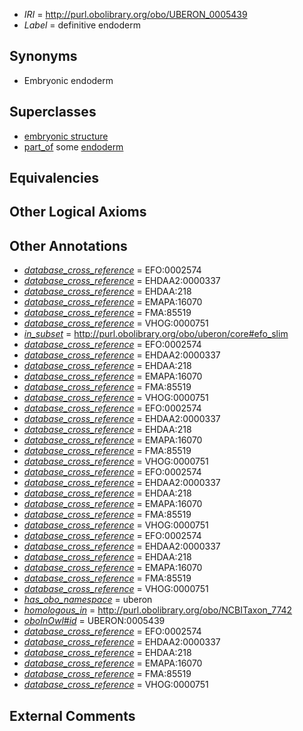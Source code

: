  * *IRI* = http://purl.obolibrary.org/obo/UBERON_0005439
 * *Label* = definitive endoderm

## Synonyms

 * Embryonic endoderm

## Superclasses

 * [embryonic structure](../../UBERON/50/UBERON_0002050.md)
 * [part_of](../../BFO/50/BFO_0000050.md) some [endoderm](../../UBERON/25/UBERON_0000925.md)

## Equivalencies


## Other Logical Axioms


## Other Annotations

 * *[database_cross_reference](../../ef/oboInOwl#hasDbXref.md)* = EFO:0002574
 * *[database_cross_reference](../../ef/oboInOwl#hasDbXref.md)* = EHDAA2:0000337
 * *[database_cross_reference](../../ef/oboInOwl#hasDbXref.md)* = EHDAA:218
 * *[database_cross_reference](../../ef/oboInOwl#hasDbXref.md)* = EMAPA:16070
 * *[database_cross_reference](../../ef/oboInOwl#hasDbXref.md)* = FMA:85519
 * *[database_cross_reference](../../ef/oboInOwl#hasDbXref.md)* = VHOG:0000751
 * *[in_subset](../../et/oboInOwl#inSubset.md)* = http://purl.obolibrary.org/obo/uberon/core#efo_slim
 * *[database_cross_reference](../../ef/oboInOwl#hasDbXref.md)* = EFO:0002574
 * *[database_cross_reference](../../ef/oboInOwl#hasDbXref.md)* = EHDAA2:0000337
 * *[database_cross_reference](../../ef/oboInOwl#hasDbXref.md)* = EHDAA:218
 * *[database_cross_reference](../../ef/oboInOwl#hasDbXref.md)* = EMAPA:16070
 * *[database_cross_reference](../../ef/oboInOwl#hasDbXref.md)* = FMA:85519
 * *[database_cross_reference](../../ef/oboInOwl#hasDbXref.md)* = VHOG:0000751
 * *[database_cross_reference](../../ef/oboInOwl#hasDbXref.md)* = EFO:0002574
 * *[database_cross_reference](../../ef/oboInOwl#hasDbXref.md)* = EHDAA2:0000337
 * *[database_cross_reference](../../ef/oboInOwl#hasDbXref.md)* = EHDAA:218
 * *[database_cross_reference](../../ef/oboInOwl#hasDbXref.md)* = EMAPA:16070
 * *[database_cross_reference](../../ef/oboInOwl#hasDbXref.md)* = FMA:85519
 * *[database_cross_reference](../../ef/oboInOwl#hasDbXref.md)* = VHOG:0000751
 * *[database_cross_reference](../../ef/oboInOwl#hasDbXref.md)* = EFO:0002574
 * *[database_cross_reference](../../ef/oboInOwl#hasDbXref.md)* = EHDAA2:0000337
 * *[database_cross_reference](../../ef/oboInOwl#hasDbXref.md)* = EHDAA:218
 * *[database_cross_reference](../../ef/oboInOwl#hasDbXref.md)* = EMAPA:16070
 * *[database_cross_reference](../../ef/oboInOwl#hasDbXref.md)* = FMA:85519
 * *[database_cross_reference](../../ef/oboInOwl#hasDbXref.md)* = VHOG:0000751
 * *[database_cross_reference](../../ef/oboInOwl#hasDbXref.md)* = EFO:0002574
 * *[database_cross_reference](../../ef/oboInOwl#hasDbXref.md)* = EHDAA2:0000337
 * *[database_cross_reference](../../ef/oboInOwl#hasDbXref.md)* = EHDAA:218
 * *[database_cross_reference](../../ef/oboInOwl#hasDbXref.md)* = EMAPA:16070
 * *[database_cross_reference](../../ef/oboInOwl#hasDbXref.md)* = FMA:85519
 * *[database_cross_reference](../../ef/oboInOwl#hasDbXref.md)* = VHOG:0000751
 * *[has_obo_namespace](../../ce/oboInOwl#hasOBONamespace.md)* = uberon
 * *[homologous_in](../../core#homologous/in/core#homologous_in.md)* = http://purl.obolibrary.org/obo/NCBITaxon_7742
 * *[oboInOwl#id](../../id/oboInOwl#id.md)* = UBERON:0005439
 * *[database_cross_reference](../../ef/oboInOwl#hasDbXref.md)* = EFO:0002574
 * *[database_cross_reference](../../ef/oboInOwl#hasDbXref.md)* = EHDAA2:0000337
 * *[database_cross_reference](../../ef/oboInOwl#hasDbXref.md)* = EHDAA:218
 * *[database_cross_reference](../../ef/oboInOwl#hasDbXref.md)* = EMAPA:16070
 * *[database_cross_reference](../../ef/oboInOwl#hasDbXref.md)* = FMA:85519
 * *[database_cross_reference](../../ef/oboInOwl#hasDbXref.md)* = VHOG:0000751

## External Comments

